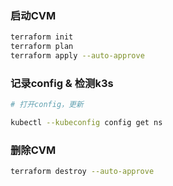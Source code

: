 ### 启动CVM
```bash
terraform init
terraform plan
terraform apply --auto-approve
```

### 记录config & 检测k3s
```bash
# 打开config，更新

kubectl --kubeconfig config get ns
```

### 删除CVM
```bash
terraform destroy --auto-approve
```

